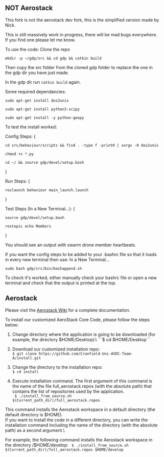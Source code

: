 
## NOT Aerostack

This fork is not the aerostack dev fork, this is the simplified version made by Nick.

This is still massively work in progress, there will be mad bugs everywhere. If you find one please let me know.

To use the code:
Clone the repo


```mkdir -p ~/gdp/src && cd gdp && catkin build```


Then copy the src folder from the cloned gdp folder to replace the one in the gdp dir you have just made.

In the gdp dir run ```catkin build``` again.

Some required dependancies:

```sudo apt-get install dos2unix```

```sudo apt-get install python3-scipy```

```sudo apt-get install -y python-geopy```

To test the install worked:

Config Steps: 
{

```cd src/behaviour/scripts && find . -type f -print0 | xargs -0 dos2unix```

```chmod +x *.py```

```cd ~/ && source gdp/devel/setup.bash```

}

Run Steps:
{

```roslaunch behaviour main_launch.launch```

}

Test Steps (In a New Terminal...):
{

```source gdp/devel/setup.bash```

```rostopic echo Members```

}

You should see an output with swarm drone member heartbeats.

If you want the config steps to be added to your .bashrc file so that it loads in every new terminal then use:
In a New Terminal...

```sudo bash gdp/src/bin/bashappend.sh```


To check it's worked, either manually check your bashrc file or open a new terminal and check that the output is printed at the top.



## Aerostack
Please visit the [Aerostack Wiki](https://github.com/aerostack/install/wiki) for a complete documentation.

To install our customized AeroStack Core Code, please follow the steps below:

1. Change directory where the application is going to be downloaded (for example, the directory $HOME/Desktop):\
```$ cd $HOME/Desktop```

2. Download our customized installation repo:\
```$ git clone https://github.com/Cranfield-Uni-AVDC-Team-A/install.git```

1. Change the directory to the installation repo:\
```$ cd install```

4. Execute installation command. The first argument of this command is the name of the file full_aerostack.repos (with the absolute path) that contains the list of repositories used by the application.\
``` $ ./install_from_source.sh $(Current_path_dir)/full_aerostack.repos```

This command installs the Aerostack workspace in a default directory (the default directory is $HOME).\
If you want to install the code in a different directory, you can write the installation command including the name of the directory (with the absolute path) as a second argument.\

For example, the following command installs the Aerostack workspace in the directory /$HOME/develop:
``` $ ./install_from_source.sh $(Current_path_dir)/full_aerostack.repos $HOME/develop```
